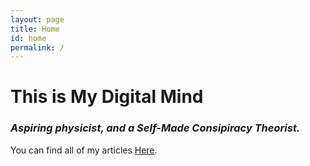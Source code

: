 ```yaml
---
layout: page
title: Home
id: home
permalink: /
---
```


<h1><strong>This is My Digital Mind</strong></h1>
<h3>Aspiring physicist, and a Self-Made Consipiracy Theorist.</h3>
<style>
  h1 {
  font-size: 60px:
}
</style>
<style>
  h3 {
  font-style:italic;
</style>

You can find all of my articles  <a class="internal-link" href="/articles">Here</a>.
